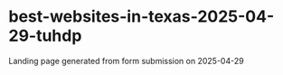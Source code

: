 # best-websites-in-texas-2025-04-29-tuhdp
Landing page generated from form submission on 2025-04-29
